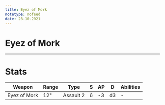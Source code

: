 ```yaml
---
title: Eyez of Mork
notetype: nofeed
date: 23-10-2021
---
```


# Eyez of Mork

---

# Stats

| Weapon       | Range | Type      | S   | AP  | D   | Abilities |
| ------------ | ----- | --------- | --- | --- | --- | --------- |
| Eyez of Mork | 12"   | Assault 2 | 6   | -3  | d3  | -         | 